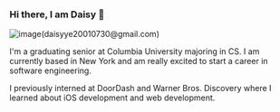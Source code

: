 ### Hi there, I am Daisy 👋
![image(daisyye20010730@gmail.com)](https://img.shields.io/badge/Gmail-D14836?style=for-the-badge&logo=gmail&logoColor=white)

I'm a graduating senior at Columbia University majoring in CS. I am currently based in New York and am really excited to start a career in software engineering. 

I previously interned at DoorDash and Warner Bros. Discovery where I learned about iOS development and web development. 
